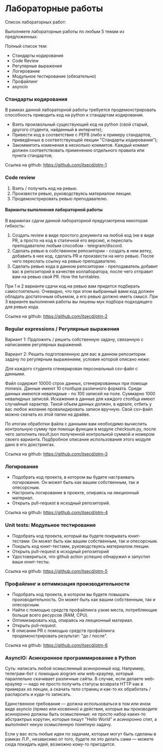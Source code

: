 # Лабораторные работы

Список лабораторных работ:

Выполняете лабораторные работы по любым 5 темам из предложенных:

Полный список тем:
- Стандарты кодирования
- Code Review
- Регулярные выражения
- Логирование
- Модульное тестирование (обязательно)
- Профайлинг
- asyncio

### Стандарты кодирования

В рамках данной лабораторной работы требуется продемонстрировать способность приводить код на python к стандартам кодирования.

- Взять произвольный существующий код на python (свой старый, другого студента, найденный в интернете);
- Привести код в соответствие с PEP8 (либо к примеру стандартов, приведённых в соответствующей лекции "Стандарты кодирования");
- Закоммитить изменения в несколько коммитов. Каждый коммит должен соответствовать применению отдельного правила или пункта стандартов;

Ссылка на github: https://github.com/itsecd/ptm-1

### Code review

1. Взять / получить код на ревью.
2. Произвести ревью, руководствуясь материалом лекции.
3. Продемонстрировать ревью преподавателю.

#### Варианты выполнения лабораторной работы

В вариантах сдачи данной лабораторной предусмотрена некоторая гибкость:

1. Создать review в виде простого документа на любой код (не в виде PR, а просто на код в статичной его версии), и переслать преподавателю любым способом - telegram/discord.
2. Сделать ревью в собственном репозитории - создать в нем ветку, добавить в нее код, сделать PR и произвести на него ревью. После чего переслать ссылку на ревью преподавателю.
3. Сделать ревью кода в данном репозитории - преподаватель добавит вас в репозиторий в качестве коллаборатора, после чего отправит вам на ревью свой PR. How the turntables.

При 1 и 2 варианте сдачи код на ревью вам придется подбирать самостоятельно. Очевидно, что при этом выбранный вами код должен обладать достаточным объемом, а его ревью должно иметь смысл.
При 3 варианте выполнения работы вы лишены мук подбора подходящего для ревью кода.

Ссылка на github: https://github.com/itsecd/ptm-2


### Regular expressions / Регулярные выражения

Вариант 1: Прдложить / решить собственную задачу, связанную с написанием регулярных выражений.

Вариант 2: Решить подготовленную для вас в данном репозитории задачу по регулярным выражениям, условие которой описано ниже:

Для каждого студента сгенерирован персональный csv-файл с данными.

Файл содержит 10000 строк данных, сгенерированных при помощи mimesis. Данные имеют 10 столбцов различного формата. Среди данных имеются невалидные - по 100 записей на поле. Суммарно 1000 невалидных записей. Искажения в данные для каждого столбца имеют случайный характер. Такой объем данных должен, в идеале, отбить у вас любое желание провалидировать записи вручную.
Свой csv-файл можно скачать из этой папки на драйве.

По итогам обработки файла с данными вам необходимо вычислить контрольную сумму при помощи функции в модуле checksum.py, после чего заполнить result.json полученной контрольной суммой и номером своего варианта. Подбробное описание использования этого модуля дано в его докстрингах.

Ссылка на github: https://github.com/itsecd/ptm-3

### Логирование

- Подобрать код проекта, в котором вы будете настраивать логирование. Он может быть как вашим собственным, так и опесорсным.
- Настроить логирование в проекте, опираясь на лекционный материал.
- Открыть pull-request в иcходный репозиторий.

Ссылка на github: https://github.com/itsecd/ptm-4

### Unit tests: Модульное тестирование

- Подобрать код проекта, который вы будете покрывать юнит-тестами. Он может быть как вашим собственным, так и опесорсным.
- Покрыть код юнит-тестами, руководствуясь материалом лекции.
- Открыть pull-request в иcходный репозиторий
- Удостовериться, что github action успешно обнаружил и запустил ваши юнит-тесты.

Ссылка на github: https://github.com/itsecd/ptm-5


### Профайлинг и оптимизация производительности

- Подобрать код проекта, в котором вы будете повышать производительность. Он может быть как вашим собственным, так и опесорсным.
- Найти с помощью средств профайлинга узкие места, потребляющие больше всего ресурсов (RAM, CPU).
- Оптимизировать код, опираясь на лекционный материал.
- Открыть pull-request.
- В описании PR с помощью средств профайлинга продемонстрировать результат: "до / после".

Ссылка на github: https://github.com/itsecd/ptm-6


### AsyncIO: Асинхронное программирование в Python

Суть: написать любой осмысленный асинхронный код.
Например, телеграм-бот с помощью aiogram или web-краулер, который параллельно скачивает различные сайты.
В случае, если делаете web-краулер — надо не просто получить статусы возврата HTTP как в примерах из лекции, а скачать тело страниц и как-то их обработать / распарсить и куда-то записать.

Единственное требование — должна использоваться в том или ином виде asyncio (прямо или косвенно) и действия, которые вы производите асинхронно должны быть осмысленные: не просто набор каких-то абстрактрых корутин, которые пишут "Hello World" и асинхронно спят, а выполняют некую осмысленную понятную задачу.

Если у вас есть любые идеи по задачам, которые могут быть сделаны в рамках Л.Р., независимо от того, будете ли это делать сами — можете сюда покидать идей, возможно кому-то пригодится.
